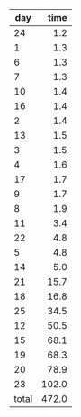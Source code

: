 | day | time |
|-----|-----:|
| 24 | 1.2 |
| 1 | 1.3 |
| 6 | 1.3 |
| 7 | 1.3 |
| 10 | 1.4 |
| 16 | 1.4 |
| 2 | 1.4 |
| 13 | 1.5 |
| 3 | 1.5 |
| 4 | 1.6 |
| 17 | 1.7 |
| 9 | 1.7 |
| 8 | 1.9 |
| 11 | 3.4 |
| 22 | 4.8 |
| 5 | 4.8 |
| 14 | 5.0 |
| 21 | 15.7 |
| 18 | 16.8 |
| 25 | 34.5 |
| 12 | 50.5 |
| 15 | 68.1 |
| 19 | 68.3 |
| 20 | 78.9 |
| 23 | 102.0 |
| total | 472.0 |
